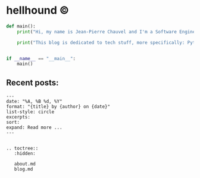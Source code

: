 [//]: # "Hellhound's Blog master file, created by sphinx-quickstart on Wed Mar 27 20:07:35 2024.
You can adapt this file completely to your liking, but it should at least contain the
root `toctree` directive."

hellhound ©
===========

```python
def main():
    print("Hi, my name is Jean-Pierre Chauvel and I'm a Software Engineer and Pythonista.")

    print("This blog is dedicated to tech stuff, more specifically: Python related stuff.")


if __name__ == "__main__":
    main()
```

## Recent posts:

```{postlist} 5
---
date: "%A, %B %d, %Y"
format: "{title} by {author} on {date}"
list-style: circle
excerpts:
sort:
expand: Read more ...
---
```

```{eval-rst}

.. toctree::
   :hidden:

   about.md
   blog.md

```
